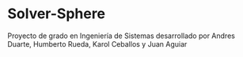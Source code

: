 # Solver-Sphere
Proyecto de grado en Ingeniería de Sistemas desarrollado por Andres Duarte, Humberto Rueda, Karol Ceballos y Juan Aguiar
